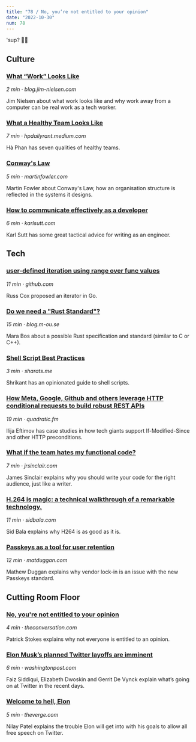 ```yaml
---
title: "78 / No, you’re not entitled to your opinion"
date: "2022-10-30"
num: 78
---
```


'sup? ✌🏻

## Culture

### [What “Work” Looks Like](https://click.arne.me?issue=78&url=https://blog.jim-nielsen.com/2022/what-work-looks-like/)

_2 min · blog.jim-nielsen.com_

Jim Nielsen about what work looks like and why work away from a computer can be real work as a tech worker.

### [What a Healthy Team Looks Like](https://click.arne.me?issue=78&url=https://hpdailyrant.medium.com/what-a-healthy-team-looks-like-637e63e30edb)

_7 min · hpdailyrant.medium.com_

Hà Phan has seven qualities of healthy teams.

### [Conway's Law](https://click.arne.me?issue=78&url=https://martinfowler.com/bliki/ConwaysLaw.html)

_5 min · martinfowler.com_

Martin Fowler about Conway's Law, how an organisation structure is reflected in the systems it designs.

### [How to communicate effectively as a developer](https://click.arne.me?issue=78&url=https://www.karlsutt.com/articles/communicating-effectively-as-a-developer/)

_6 min · karlsutt.com_

Karl Sutt has some great tactical advice for writing as an engineer.

## Tech

### [user-defined iteration using range over func values](https://click.arne.me?issue=78&url=https://github.com/golang/go/discussions/56413)

_11 min · github.com_

Russ Cox proposed an iterator in Go.

### [Do we need a "Rust Standard"?](https://click.arne.me?issue=78&url=https://blog.m-ou.se/rust-standard/)

_15 min · blog.m-ou.se_

Mara Bos about a possible Rust specification and standard (similar to C or C++).

### [Shell Script Best Practices](https://click.arne.me?issue=78&url=https://sharats.me/posts/shell-script-best-practices/)

_3 min · sharats.me_

Shrikant has an opinionated guide to shell scripts.

### [How Meta, Google, Github and others leverage HTTP conditional requests to build robust REST APIs](https://click.arne.me?issue=78&url=https://quadratic.fm/p/how-meta-microsoft-google-github)

_19 min · quadratic.fm_

Ilija Eftimov has case studies in how tech giants support If-Modified-Since and other HTTP preconditions.

### [What if the team hates my functional code?](https://click.arne.me?issue=78&url=https://jrsinclair.com/articles/2022/what-if-the-team-hates-my-functional-code/)

_7 min · jrsinclair.com_

James Sinclair explains why you should write your code for the right audience, just like a writer.

### [H.264 is magic: a technical walkthrough of a remarkable technology.](https://click.arne.me?issue=78&url=https://sidbala.com/h-264-is-magic/)

_11 min · sidbala.com_

Sid Bala explains why H264 is as good as it is.

### [Passkeys as a tool for user retention](https://click.arne.me?issue=78&url=https://matduggan.com/passkeys-as-a-tool-for-user-retention/)

_12 min · matduggan.com_

Mathew Duggan explains why vendor lock-in is an issue with the new Passkeys standard.

## Cutting Room Floor

### [No, you're not entitled to your opinion](https://click.arne.me?issue=78&url=https://theconversation.com/no-youre-not-entitled-to-your-opinion-9978)

_4 min · theconversation.com_

Patrick Stokes explains why not everyone is entitled to an opinion.

### [Elon Musk’s planned Twitter layoffs are imminent](https://click.arne.me?issue=78&url=https://www.washingtonpost.com/technology/2022/10/29/elon-musk-twitter-takeover/)

_6 min · washingtonpost.com_

Faiz Siddiqui, Elizabeth Dwoskin and Gerrit De Vynck explain what’s going on at Twitter in the recent days.

### [Welcome to hell, Elon](https://click.arne.me?issue=78&url=https://www.theverge.com/2022/10/28/23428132/elon-musk-twitter-acquisition-problems-speech-moderation)

_5 min · theverge.com_

Nilay Patel explains the trouble Elon will get into with his goals to allow all free speech on Twitter.
